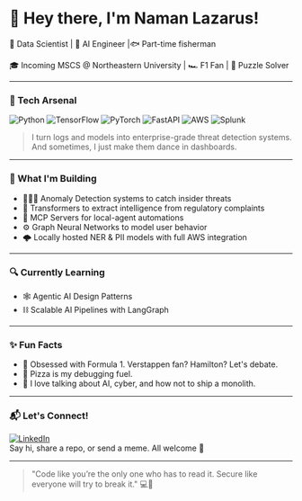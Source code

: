 # 👋 Hey there, I'm Naman Lazarus!

🧠 Data Scientist | 🚀 AI Engineer  |🐟 Part-time fisherman

🎓 Incoming MSCS @ Northeastern University | 🏎️ F1 Fan | 🧩 Puzzle Solver  

---

### 🧰 Tech Arsenal
![Python](https://img.shields.io/badge/Python-3670A0?style=for-the-badge&logo=python&logoColor=ffdd54)
![TensorFlow](https://img.shields.io/badge/TensorFlow-v2.12-orange?style=for-the-badge&logo=tensorflow&logoColor=white)
![PyTorch](https://img.shields.io/badge/PyTorch-EE4C2C?style=for-the-badge&logo=pytorch&logoColor=white)
![FastAPI](https://img.shields.io/badge/FastAPI-005571?style=for-the-badge&logo=fastapi)
![AWS](https://img.shields.io/badge/AWS-FF9900?style=for-the-badge&logo=amazonaws&logoColor=white)
![Splunk](https://img.shields.io/badge/Splunk-000000?style=for-the-badge&logo=Splunk&logoColor=white)

> I turn logs and models into enterprise-grade threat detection systems.  
> And sometimes, I just make them dance in dashboards.

---

### 🧠 What I'm Building
- 🕵🏻‍♂️ Anomaly Detection systems to catch insider threats  
- 📄 Transformers to extract intelligence from regulatory complaints  
- 🧪 MCP Servers for local-agent automations  
- ⚙️ Graph Neural Networks to model user behavior  
- 🌩️ Locally hosted NER & PII models with full AWS integration

---

### 🔍 Currently Learning
- 🕸️ Agentic AI Design Patterns  
- ⛓️ Scalable AI Pipelines with LangGraph  

---

### ✨ Fun Facts
- 🏁 Obsessed with Formula 1. Verstappen fan? Hamilton? Let's debate.
- 🍕 Pizza is my debugging fuel.
- 💬 I love talking about AI, cyber, and how not to ship a monolith.

---

### 📬 Let's Connect!

[![LinkedIn](https://img.shields.io/badge/LinkedIn-blue?style=flat&logo=linkedin)](https://www.linkedin.com/in/namanlazarus/)  
Say hi, share a repo, or send a meme. All welcome 🚀

---
<!--
![GitHub Stats](https://github-readme-stats.vercel.app/api?username=namanlazarus&show_icons=true&theme=radical&hide=stars)
-->
> "Code like you’re the only one who has to read it. Secure like everyone will try to break it." 💻🔐

